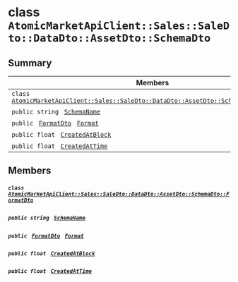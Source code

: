 # class `AtomicMarketApiClient::Sales::SaleDto::DataDto::AssetDto::SchemaDto` 

## Summary

 Members                                | Descriptions                                
----------------------------------------|---------------------------------------------
`class ` [`AtomicMarketApiClient::Sales::SaleDto::DataDto::AssetDto::SchemaDto::FormatDto`](.github/workflows/documentation/md/AtomicMarketApiClient--Sales--SaleDto--DataDto--AssetDto--SchemaDto--FormatDto.md#class_atomic_market_api_client_1_1_sales_1_1_sale_dto_1_1_data_dto_1_1_asset_dto_1_1_schema_dto_1_1_format_dto)        | 
`public string ` [`SchemaName`](#class_atomic_market_api_client_1_1_sales_1_1_sale_dto_1_1_data_dto_1_1_asset_dto_1_1_schema_dto_1a50d439f0d7b1835a13ec1f4da383f957) | 
`public ` [`FormatDto`](.github/workflows/documentation/md/AtomicMarketApiClient--Sales--SaleDto--DataDto--AssetDto--SchemaDto--FormatDto.md#class_atomic_market_api_client_1_1_sales_1_1_sale_dto_1_1_data_dto_1_1_asset_dto_1_1_schema_dto_1_1_format_dto)` ` [`Format`](#class_atomic_market_api_client_1_1_sales_1_1_sale_dto_1_1_data_dto_1_1_asset_dto_1_1_schema_dto_1ab4fe4d63207a5184d9e0c8a5aa54891c) | 
`public float ` [`CreatedAtBlock`](#class_atomic_market_api_client_1_1_sales_1_1_sale_dto_1_1_data_dto_1_1_asset_dto_1_1_schema_dto_1a0caa720646d595f07067fcc6c44a4b2e) | 
`public float ` [`CreatedAtTime`](#class_atomic_market_api_client_1_1_sales_1_1_sale_dto_1_1_data_dto_1_1_asset_dto_1_1_schema_dto_1a14bdb6268c108cfc8647325d8aff2078) | 

## Members

##### `class ` [`AtomicMarketApiClient::Sales::SaleDto::DataDto::AssetDto::SchemaDto::FormatDto`](.github/workflows/documentation/md/AtomicMarketApiClient--Sales--SaleDto--DataDto--AssetDto--SchemaDto--FormatDto.md#class_atomic_market_api_client_1_1_sales_1_1_sale_dto_1_1_data_dto_1_1_asset_dto_1_1_schema_dto_1_1_format_dto) 

##### `public string ` [`SchemaName`](#class_atomic_market_api_client_1_1_sales_1_1_sale_dto_1_1_data_dto_1_1_asset_dto_1_1_schema_dto_1a50d439f0d7b1835a13ec1f4da383f957) 

##### `public ` [`FormatDto`](.github/workflows/documentation/md/AtomicMarketApiClient--Sales--SaleDto--DataDto--AssetDto--SchemaDto--FormatDto.md#class_atomic_market_api_client_1_1_sales_1_1_sale_dto_1_1_data_dto_1_1_asset_dto_1_1_schema_dto_1_1_format_dto)` ` [`Format`](#class_atomic_market_api_client_1_1_sales_1_1_sale_dto_1_1_data_dto_1_1_asset_dto_1_1_schema_dto_1ab4fe4d63207a5184d9e0c8a5aa54891c) 

##### `public float ` [`CreatedAtBlock`](#class_atomic_market_api_client_1_1_sales_1_1_sale_dto_1_1_data_dto_1_1_asset_dto_1_1_schema_dto_1a0caa720646d595f07067fcc6c44a4b2e) 

##### `public float ` [`CreatedAtTime`](#class_atomic_market_api_client_1_1_sales_1_1_sale_dto_1_1_data_dto_1_1_asset_dto_1_1_schema_dto_1a14bdb6268c108cfc8647325d8aff2078) 


